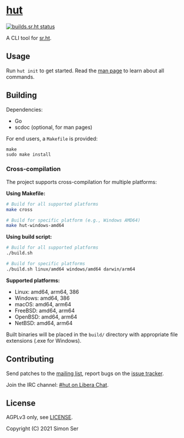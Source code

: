 # [hut]

[![builds.sr.ht status](https://builds.xenrox.net/~xenrox/hut/commits/master.svg)](https://builds.xenrox.net/~xenrox/hut/commits/master?)

A CLI tool for [sr.ht].

## Usage

Run `hut init` to get started. Read the [man page] to learn about all commands.

## Building

Dependencies:

- Go
- scdoc (optional, for man pages)

For end users, a `Makefile` is provided:

    make
    sudo make install

### Cross-compilation

The project supports cross-compilation for multiple platforms:

**Using Makefile:**
```bash
# Build for all supported platforms
make cross

# Build for specific platform (e.g., Windows AMD64)
make hut-windows-amd64
```

**Using build script:**
```bash
# Build for all supported platforms
./build.sh

# Build for specific platforms
./build.sh linux/amd64 windows/amd64 darwin/arm64
```

**Supported platforms:**
- Linux: amd64, arm64, 386
- Windows: amd64, 386
- macOS: amd64, arm64
- FreeBSD: amd64, arm64
- OpenBSD: amd64, arm64
- NetBSD: amd64, arm64

Built binaries will be placed in the `build/` directory with appropriate file extensions (.exe for Windows).

## Contributing

Send patches to the [mailing list], report bugs on the [issue tracker].

Join the IRC channel: [#hut on Libera Chat].

## License

AGPLv3 only, see [LICENSE].

Copyright (C) 2021 Simon Ser

[#hut on Libera Chat]: ircs://irc.libera.chat/#hut
[hut]: https://sr.ht/~xenrox/hut/
[issue tracker]: https://todo.sr.ht/~xenrox/hut
[LICENSE]: LICENSE
[mailing list]: https://lists.sr.ht/~xenrox/hut-dev
[man page]: https://git.sr.ht/~xenrox/hut/tree/master/item/doc/hut.1.scd
[sr.ht]: https://sr.ht/~sircmpwn/sourcehut/
